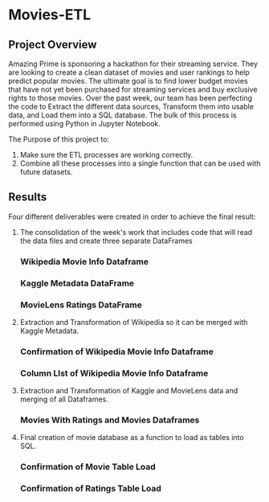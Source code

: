 # Movies-ETL
## Project Overview
Amazing Prime is sponsoring a hackathon for their streaming service.  They are looking to create a clean dataset of movies and user rankings to help predict popular movies.  The ultimate goal is to find lower budget movies that have not yet been purchased for streaming services and buy exclusive rights to those movies.  Over the past week, our team has been perfecting the code to Extract the different data sources, Transform them into usable data, and Load them into a SQL database.  The bulk of this process is performed using Python in Jupyter Notebook.

The Purpose of this project to:
1. Make sure the ETL processes are working correctly.
2. Combine all these processes into a single function that can be used with future datasets.

## Results

Four different deliverables were created in order to achieve the final result:

1. The consolidation of the week's work that includes code that will read the data files and create three separate DataFrames

    ### Wikipedia Movie Info Dataframe


    ### Kaggle Metadata DataFrame


    ### MovieLens Ratings DataFrame
    


2. Extraction and Transformation of Wikipedia so it can be merged with Kaggle Metadata.

    ### Confirmation of Wikipedia Movie Info Dataframe


    ### Column LIst of Wikipedia Movie Info Dataframe


3. Extraction and Transformation of Kaggle and MovieLens data and merging of all Dataframes.

    ### Movies With Ratings and Movies Dataframes

4. Final creation of movie database as a function to load as tables into SQL.

    ### Confirmation of Movie Table Load

    
    ### Confirmation of Ratings Table Load